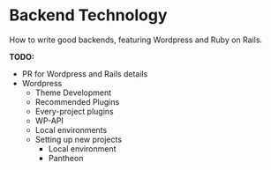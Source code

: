 # Backend Technology
How to write good backends, featuring Wordpress and Ruby on Rails.

**TODO:**
* PR for Wordpress and Rails details
* Wordpress
    * Theme Development
    * Recommended Plugins
    * Every-project plugins
    * WP-API
    * Local environments
    * Setting up new projects
        * Local environment
        * Pantheon